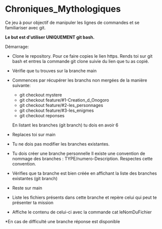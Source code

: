 # Chroniques_Mythologiques
Ce jeu à pour objectif de manipuler les lignes de commandes et se familiariser avec git. 

**Le but est d'utiliser UNIQUEMENT git bash.**

Démarrage: 

- Clone le repository. Pour ce faire copies le lien https. Rends toi sur git bash et entres la commande git clone suivie du lien que tu as copié.
- Vérifie que tu trouves sur la branche main
- Commences par récupérer les branchs non mergées de la manière suivante:

  * git checkout mystere  
  * git checkout feature/#1-Creation_d_Onogoro  
  * git checkout feature/#2-les_personnages  
  * git checkout feature/#3-les_enigmes  
  * git checkout reponses  
  
  En listant les branches (git branch) tu dois en avoir 6
- Replaces toi sur main
- Tu ne dois pas modifier les branches existantes.
- Tu dois créer une branche personnelle 
Il existe une convention de nommage des branches : TYPE/numero-Description. Respectes cette convention.
- Vérifies que ta branche est bien créée en affichant la liste des branches existantes (git branch)
- Reste sur main
- Liste les fichiers présents dans cette branche et repère celui qui peut te présenter ta mission
- Affiche le contenu de celui-ci avec la commande cat leNomDuFichier

*En cas de difficulté une branche réponse est disponible 
